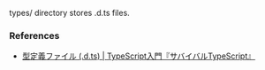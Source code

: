 types/ directory stores .d.ts files.

### References

- [型定義ファイル (.d.ts) | TypeScript入門『サバイバルTypeScript』](https://typescriptbook.jp/reference/declaration-file)

